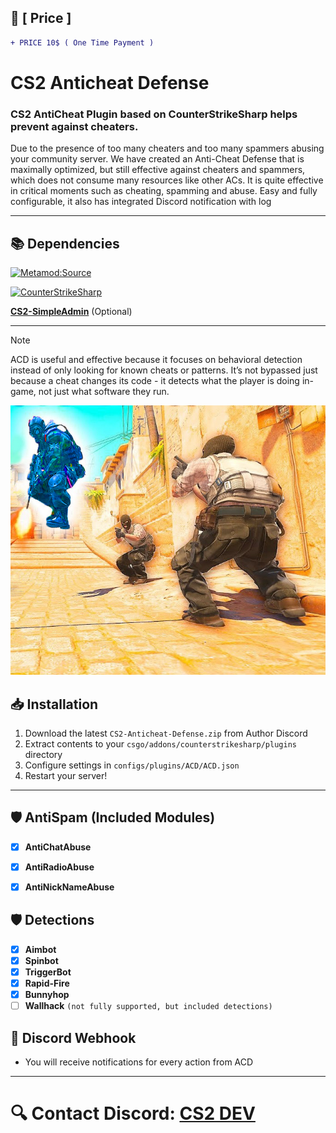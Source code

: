 ## 🛒 [ Price ]
```diff
+ PRICE 10$ ( One Time Payment )
```

# CS2 Anticheat Defense

### CS2 AntiCheat Plugin based on CounterStrikeSharp helps prevent against cheaters.


Due to the presence of too many cheaters and too many spammers abusing your community server. We have created an Anti-Cheat Defense that is maximally optimized, but still effective against cheaters and spammers, which does not consume many resources like other ACs. It is quite effective in critical moments such as cheating, spamming and abuse. Easy and fully configurable, it also has integrated Discord notification with log

---

## 📚 Dependencies
[![Metamod:Source](https://img.shields.io/badge/Metamod:Source-2d2d2d?logo=sourceengine)](https://www.sourcemm.net)

[![CounterStrikeSharp](https://img.shields.io/badge/CounterStrikeSharp-83358F)](https://github.com/roflmuffin/CounterStrikeSharp)

**[CS2-SimpleAdmin](https://github.com/daffyyyy/CS2-SimpleAdmin)** (Optional)

---

> [!NOTE]
> ACD is useful and effective because it focuses on behavioral detection instead of only looking for known cheats or patterns.
> It’s not bypassed just because a cheat changes its code - it detects what the player is doing in-game, not just what software they run.           
>

![image info](./anticheat.jpg)

## 📥 Installation

1. Download the latest `CS2-Anticheat-Defense.zip` from Author Discord
2. Extract contents to your `csgo/addons/counterstrikesharp/plugins` directory
3. Configure settings in `configs/plugins/ACD/ACD.json`
4. Restart your server!

---

## 🛡 AntiSpam (Included Modules)

- [x] **AntiChatAbuse**
- [x] **AntiRadioAbuse**
- [x] **AntiNickNameAbuse**


## 🛡 Detections

- [x]  **Aimbot**
- [x]  **Spinbot**
- [x]  **TriggerBot**
- [x]  **Rapid-Fire**
- [x]  **Bunnyhop**
- [ ]  **Wallhack** `(not fully supported, but included detections)`

## 📲 Discord Webhook
- You will receive notifications for every action from ACD

---

# 🔍 Contact Discord: **[CS2 DEV](https://discord.gg/d5uvMmUpuE)**

